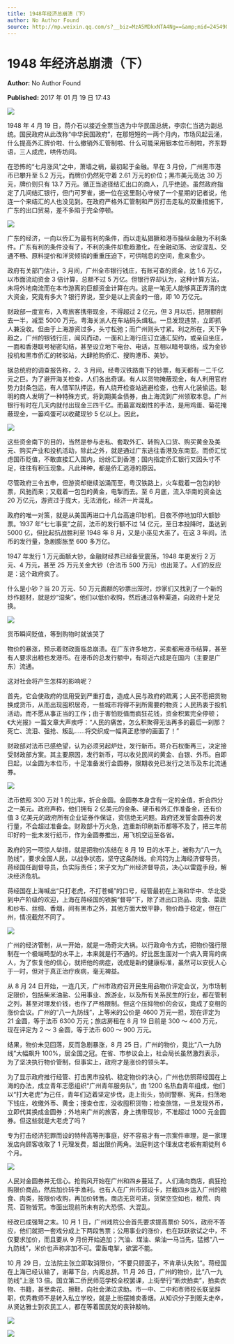 ```yaml
---
title: 1948年经济总崩溃（下）
author: No Author Found
source: http://mp.weixin.qq.com/s?__biz=MzA5MDkxNTA4Ng==&amp;mid=2454905267&amp;idx=1&amp;sn=584df226ab0e2abcb74b73cd9c698133&amp;chksm=87a229d2b0d5a0c432ebe2ac219afdf9c6826b73d7eb72a8d58edbb1cfdace4c602345797171#rd
---
```


# 1948 年经济总崩溃（下）

**Author:** No Author Found

**Published:** 2017 年 01 月 19 日 17:43

![](http://mmbiz.qpic.cn/mmbiz_jpg/PJWG74pLsMY6VjSs8icl92DouG8adAGS0ibIkmicA6dYrXchQel1ic3LTtD572I9r9sbW2tOnBvpibgicAXRcdc4p5aA/0?wx_fmt=jpeg)

1948 年 4 月 19 日，蒋介石以接近全票当选为中华民国总统，李宗仁当选为副总统。国民政府从此改称“中华民国政府”，在那短短的一两个月内，市场风起云涌，什么提高外汇牌价啦、什么撤销外汇管制啦、什么可能采用银本位币制啦，齐东野语，三人成虎，哄传坊间。

在恐怖的“七月涨风”之中，萧墙之祸，最初起于金融。早在 3 月份，广州黑市港币已攀升至 5.2 万元，而牌价仍然死守着 2.61 万元的价位；黑市美元高达 30 万元，牌价则只有 13.7 万元。循正当途径结汇出口的商人，几乎绝迹。虽然政府指定了几间结汇银行，但门可罗雀，据一位在这里耐心守候了一个星期的记者说，他连一个来结汇的人也没见到。在政府严格外汇管制和严厉打击走私的双重措施下，广东的出口贸易，差不多陷于完全停顿。

![](http://mmbiz.qpic.cn/mmbiz_jpg/PJWG74pLsMa76GTiaRCYvxOGB2LnUSsz7jRMNoj1ulIT954zTAc6Mo80MH4q3YgvpjHryUzXUWt6IRHcxNvC3gw/0?wx_fmt=jpeg)

广东的经济，一向以侨汇为最有利的条件，而以走私猖獗和港币操纵金融为不利条件。广东有利的条件没有了，不利的条件却愈趋激化，在金融动荡、治安混乱、交通不畅、原料提价和洋货倾销的重重压迫下，可供喘息的空间，愈来愈少。

政府有关部门估计，3 月间，广州全市银行钱庄，有账可查的资金，达 1.6 万亿，以市面流动资金 3 倍计算，总额不过 5 万亿。但银行界却认为，这种计算方法，未将外地南流而在本市游离的巨额资金计算在内。这是一笔无人能够真正弄清的庞大资金，究竟有多大？银行界说，至少是以上资金的一倍，即 10 万亿元。

财政部一度宣布，入粤旅客携带现金，不得超过 2 亿元，但 3 月以后，把限额削去一半，减至 5000 万元。粤海关派人在车站码头缉私。一旦发现违禁，立即抓人兼没收。但由于上海游资过多，头寸松弛；而广州则头寸紧。利之所在，天下争趋之，广州的银钱行庄，闻风而动，一面和上海行庄订立通汇契约，或亲自坐庄，一面和香港联号秘密勾结，甚至设立地下电台、电话，互相以暗号联络，成为金钞投机和黑市侨汇的转驳站，大肆抢购侨汇、搜购港币、美钞。

据总统府的调查报告称，2、3 月间，经粤汉铁路南下的钞票，每天都有一二千亿元之巨。为了避开海关检查，人们各出奇谋。有人以货物掩蔽现金，有人利用官府势力封条包运，有人借军队押运，有人绕开检查站逃避检查，也有人化装偷运。聪明的商人发明了一种特殊方式，将到期美金债券，由上海流到广州领取本息。广州银行有时在几天内就付出现金三四千亿。而最富戏剧性的手法，是用鸡蛋、菊花掩蔽现金，一篓鸡蛋可以收藏现钞 5 亿以上。因此，

![](http://mmbiz.qpic.cn/mmbiz_jpg/PJWG74pLsMa76GTiaRCYvxOGB2LnUSsz7DP0QRLIZKwAt4ib2hFosBbYsaBZnqYMeccfH6F8SGDADLIjLBeo2xhw/0?wx_fmt=jpeg)

这些资金南下的目的，当然是参与走私、套取外汇、转购入口货、购买黄金及美元、购买产业和投机活动，除此之外，就是通过广东逃往香港及东南亚。而侨汇忧虑国币贬值，不敢直接汇入国内，纷纷汇到香港；国内指定侨汇银行又因头寸不足，往往有积压现象。凡此种种，都是侨汇逃港的原因。

尽管政府三令五申，但游资却继续汹涌而至，粤汉铁路上，火车载着一包包的钞票，风驰而来；又载着一包包的黄金，电掣而去。至 6 月底，流入华南的资金达 20 万亿元，游资过于庞大，无法消化，经济一片混乱。

政府的唯一对策，就是从美国再进口十几台高速印钞机，日夜不停地加印大额钞票。1937 年“七七事变”之前，法币的发行额不过 14 亿元，至日本投降时，虽达到 5000 亿，但比起抗战胜利至 1948 年 8 月，又是小巫见大巫了。在这 3 年间，法币的发行量，急剧膨胀至 600 多万亿。

1947 年发行 1 万元面额大钞，金融财经界已经备受震荡，1948 年更发行 2 万元、4 万元，甚至 25 万元关金大钞（合法币 500 万元）也出笼了。人们的反应是：这个政府疯了。

什么是小钞？当 20 万元、50 万元面额的钞票出笼时，炒家们又找到了一个新的炒作题材，就是炒“湿柴”。他们以低价收购，然后通过各种渠道，向政府十足兑换。

![](http://mmbiz.qpic.cn/mmbiz_jpg/PJWG74pLsMa76GTiaRCYvxOGB2LnUSsz7HAe3IqC9EUXlzuaB2vbeGhcX9G2ibXMyf5s9XxbtVkT222QGiaubUgdw/0?wx_fmt=jpeg)

货币瞬间贬值，等到购物时就该哭了

物价的暴涨，预示着财政面临总崩溃。在广东许多地方，买卖都用港币结算，甚至有人要求出粮也发港币。在港币的总发行额中，有将近六成是在国内（主要是广东）流通。

这对社会将产生怎样的影响呢？

首先，它会使政府的信用受到严重打击，造成人民与政府的疏离；人民不愿把货物换成货币，从而出现囤积居奇，一些城市将得不到所需要的物资；人民热衷于投机活动，而不愿从事正当的工作；由于害怕贬值而疯狂花钱，资金积累完全停顿；《大光报》一篇文章大声疾呼：“人民的痛苦，怎么积聚得无法再多的最后一刹那？死亡、流泪、强抢、叛乱……将交织成一幅真正悲惨的画面了！”

财政部对法币已感绝望，认为必须另起炉灶，发行新币。蒋介石权衡再三，决定接受财政部方案。其主要原因，发行新币，可以收兑民间的黄金、白银、外币。自即日起，以金圆为本位币，十足准备发行金圆券，限期收兑已发行之法币及东北流通券。

![](http://mmbiz.qpic.cn/mmbiz_jpg/PJWG74pLsMampqpZXX9KmfxTpVdss9FhAbJl9wic8iazyQas7m1YFPFiasykRspTzykeZBzKD3Qwkepd2A7D8yWGA/0?wx_fmt=jpeg)

法币依照 300 万对 1 的比率，折合金圆。金圆券本身含有一定的金值，折合四分之一美元。政府声称，他们拥有 2 亿美元的金条、硬币和外汇作准备金，还有价值 3 亿美元的政府所有企业证券作保证，资信绝无问题。政府还发誓金圆券的发行量，不会超过准备金。财政部十万火急，连重新印刷新币都等不及了，把三年前印好的一批未发行纸币，作为金圆券推出，用飞机空运至各省。

政府的另一项惊人举措，就是把物价冻结在 8 月 19 日的水平上，被称为“八一九防线”，要求全国人民，以战争状态，坚守这条防线。俞鸿钧为上海经济督导员，蒋经国任副督导员，负实际责任；宋子文为广州经济督导员，决心以雷霆手段，解决经济危机。

蒋经国在上海喊出“只打老虎，不打苍蝇”的口号，经管最初在上海和华中、华北受到中产阶级的欢迎，上海在蒋经国的铁腕“督导”下，除了进出口货品、肉食、菜蔬和纱布、丝绸、香烟，间有黑市之外，其他方面大致平静，物价趋于稳定，但在广州，情况截然不同了。

![](http://mmbiz.qpic.cn/mmbiz_jpg/PJWG74pLsMa76GTiaRCYvxOGB2LnUSsz7HA2v1o26gMaOY8CgsN8uZTvvM2ez4kW14soX5KvNe07MyIV8tHJjgA/0?wx_fmt=jpeg)

广州的经济管制，从一开始，就是一场奇灾大祸。以行政命令方式，把物价强行限制在一个极端畸型的水平上，本来就是行不通的。好比医生面对一个病入膏肓的病人，为了恢复他的信心，就把他的病症，说成是新的健康标准，虽然可以安抚人心于一时，但对于真正治疗疾病，毫无裨益。

从 8 月 24 日开始，一连几天，广州市政府召开民生用品物价评定会议，为市场制定限价，包括柴米油盐、公用事业、旅游业，以及所有关系民生的行业，都在管制之列，甚至对理发价钱，也作了严格限制。但这个压抑物价的会议，竟成了变相的涨价会议。广州的“八一九防线”，上等米的公价是 4600 万元一担，现在评定为 21 金圆，等于法币 6300 万元；旅店房租在 8 月 19 日前是 300 ～ 400 万元，现在评定为 2 ～ 3 金圆，等于法币 600 ～ 900 万元。

结果，物价未见回落，反而急剧暴涨，8 月 25 日，广州的物价，竟比“八一九防线”大幅飙升 100%，居全国之冠。在省、市参议会上，社会局长虽然激烈表示，为了坚决执行物价管制，但事实上，政府才是涨价的领头羊。

为了显示政府推行经管、打击黑市投机、稳定物价的决心，广州也仿照蒋经国在上海的办法，成立青年志愿组织“广州青年服务队”，由 1200 名热血青年组成，他们以“打大老虎”为己任，青年们迈着坚定步伐，走上街头，协同警察、宪兵，扫荡地下钱庄，收缴外币、黄金；搜查仓库，没收囤积货物；检查旅馆，一旦发现外币，立即代其换成金圆券；外地来广州的旅客，身上携带现钞，不准超过 1000 元金圆券。但这些就是大老虎了吗？

专为打击经济犯罪而设的特种高等刑事庭，好不容易才有一宗案件审理，是一家理发店向顾客收取了 1 元理发费，超出限价两角。法庭判这个理发店老板有期徒刑 6 个月。

![](http://mmbiz.qpic.cn/mmbiz_jpg/PJWG74pLsMa76GTiaRCYvxOGB2LnUSsz7SHiaB9OeRoLUULYzYdib24IgNWuZUzlBDvw6DugPWzCc15vvkXhJsJZQ/0?wx_fmt=jpeg)

人民对金圆券并无信心。抢购风开始在广州和四乡蔓延了。人们涌向商店，疯狂抢购限价商品，然后加价转手渔利。也有人在广州市郊设卡，拦截四乡运入广州的粮食、肉类，按限价收购，再加价转售。商店无货可进，货架空空如也，粮荒、肉荒、百物皆荒。市面出现前所未有的大恐慌、大混乱。

经改已成强弩之末。10 月 1 日，广州戏院公会首先要求提高票价 50%，政府不答应，他们就把一套戏分成上下两段售票；公用事业的涨价，也在跃跃欲试之中，不仅要求加价，而且要从 9 月份开始追加；汽油、煤油、柴油一马当先，猛撼“八一九防线”，米价也声称非加不可。雷轰电掣，欲罢不能。

10 月 29 日，立法院主张立即取消限价，“不要只顾面子，不肯承认失败”。蒋经国在上海已经认输了，谢幕下台，内阁总辞。11 月 26 日，广州的物价，比“八一九防线”上涨 13 倍。国立第二侨民师范学校全校罢课，上街举行“断炊拍卖”，拍卖衣物、书籍，甚至卖花、擦鞋，向社会涕泣求助。市一中、二中和市师校长联呈辞职，优秀教师不是转入私立学校，就是上街摆摊卖香烟。从知识分子到贩夫走卒，从贤达雅士到农民工人，都在等着国民党的丧钟敲响。

![](http://mmbiz.qpic.cn/mmbiz_gif/PJWG74pLsMYf2b50xFTbTsibmjv5gNVOx0WJKjAxnCMLPMTc6Ofg5xtQ4IbdOME8K4hNfnWUtQcdJXBQRWvkCwg/0?wx_fmt=gif)

![](http://mmbiz.qpic.cn/mmbiz_gif/PJWG74pLsMYf2b50xFTbTsibmjv5gNVOx0WJKjAxnCMLPMTc6Ofg5xtQ4IbdOME8K4hNfnWUtQcdJXBQRWvkCwg/0?wx_fmt=gif)
